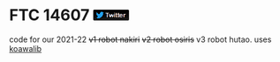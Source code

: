 # FTC 14607 [![twitter](./res/fixeddarktwitterlogo.png)](https://twitter.com/asiank0ala)

code for our 2021-22 ~~v1 robot nakiri~~ ~~v2 robot osiris~~ v3 robot hutao. uses [koawalib](https://github.com/AsianKoala/koawalib)
  
